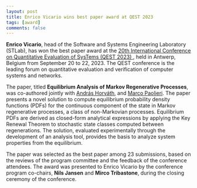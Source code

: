 ```yaml
---
layout: post
title: Enrico Vicario wins best paper award at QEST 2023
tags: [award]
comments: false
---
```


**Enrico Vicario**, head of the Software and Systems Engineering Laboratory (STLab), has won the best paper award at the [20th International Conference on Quantitative Evaluation of SysTems (QEST 2023)
](https://www.qest.org/qest2023/index.html), held in  Antwerp, Belgium from September 20 to 22, 2023. The QEST conference is the leading forum on quantitative evaluation and verification of computer systems and networks.

The paper, titled **Equilibrium Analysis of Markov Regenerative Processes**, was co-authored jointly with [András Horváth](http://www.di.unito.it/~horvath/), and [Marco Paolieri](https://qed.usc.edu/paolieri/). The paper presents a novel solution to compute equilibrium probability density functions (PDFs) for the continuous component of the state in Markov regenerative processes, a class of non-Markovian processes. Equilibrium PDFs are derived as closed-form analytical expressions by applying the Key Renewal Theorem to stochastic state classes computed between regenerations. The solution, evaluated experimentally through the development of an analysis tool, provides the basis to analyze system properties from the equilibrium.

The paper was selected as the best paper among 23 submissions, based on the reviews of the program committee and the feedback of the conference attendees. The award was presented to Enrico Vicario by the conference program co-chairs, **Nils Jansen** and **Mirco Tribastone**, during the closing ceremony of the conference.